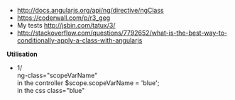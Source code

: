 * http://docs.angularjs.org/api/ng/directive/ngClass   
* https://coderwall.com/p/r3_geg   
* My tests http://jsbin.com/tatux/3/   
* http://stackoverflow.com/questions/7792652/what-is-the-best-way-to-conditionally-apply-a-class-with-angularjs

**Utilisation** 
* 1/    
ng-class="scopeVarName"   
in the controller $scope.scopeVarName = 'blue';   
in the css class="blue"    